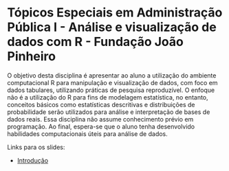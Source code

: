 # Tópicos Especiais em Administração Pública I - Análise e visualização de dados com R - Fundação João Pinheiro

O objetivo desta disciplina é apresentar ao aluno a utilização do ambiente computacional R para manipulação e visualização de dados, com foco em dados tabulares, utilizando práticas de pesquisa reproduzível. O enfoque não é a utilização do R para fins de modelagem estatística, no entanto, conceitos básicos como estatísticas descritivas e distribuições de probabilidade serão utilizados para análise e interpretação de bases de dados reais. Essa disciplina não assume conhecimento prévio em programação. Ao final, espera-se que o aluno tenha desenvolvido habilidades computacionais úteis para análise de dados.

Links para os slides:

* [Introdução](https://fjuniorr.github.io/eg-fjp_analise-visualizacao-dados_2020-01/01_intro)
